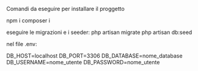 Comandi da eseguire per installare il proggetto


npm i
composer i

eseguire le migrazioni e i seeder:
php artisan migrate 
php artisan db:seed

nel file .env:

DB_HOST=localhost
DB_PORT=3306
DB_DATABASE=nome_database
DB_USERNAME=nome_utente
DB_PASSWORD=nome_utente
